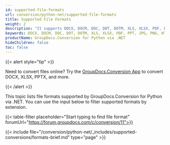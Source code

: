```yaml
---
id: supported-file-formats
url: conversion/python-net/supported-file-formats
title: Supported File Formats
weight: 2
description: "It supports DOCX, DOCM, DOC, DOT, DOTM, XLS, XLSX, PDF, PPT, JPG, PNG, HTML, EML and many more"
keywords: DOCX, DOCM, DOC, DOT, DOTM, XLS, XLSX, PDF, PPT, JPG, PNG, HTML, EML
productName: GroupDocs.Conversion for Python via .NET
hideChildren: false
toc: false
---
```


{{< alert style="tip" >}}

Need to convert files online? Try the [GroupDocs.Conversion App](https://products.groupdocs.app/conversion/total) to convert DOCX, XLSX, PPTX, and more.

{{< /alert >}}

This topic lists file formats supported by GroupDocs.Conversion for Python via .NET. You can use the input below to filter supported formats by extension.

{{< table-filter placeholder="Start typing to find file format" forumUrl="https://forum.groupdocs.com/c/conversion/11">}}

{{< include file="/conversion/python-net/_includes/supported-conversions/formats-brief.md" type="page" >}}